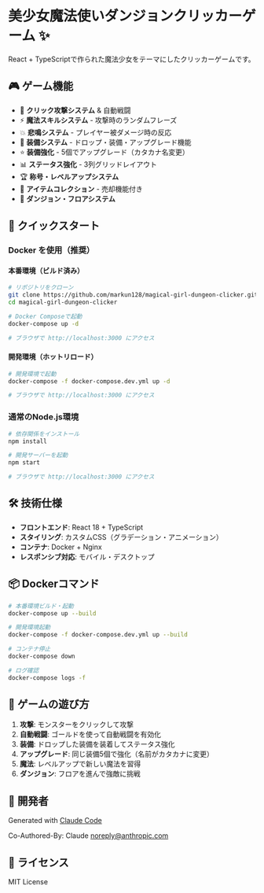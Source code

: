 # 美少女魔法使いダンジョンクリッカーゲーム ✨

React + TypeScriptで作られた魔法少女をテーマにしたクリッカーゲームです。

## 🎮 ゲーム機能

- 🎯 **クリック攻撃システム** & 自動戦闘
- ⚡ **魔法スキルシステム** - 攻撃時のランダムフレーズ
- 💥 **悲鳴システム** - プレイヤー被ダメージ時の反応
- 🎒 **装備システム** - ドロップ・装備・アップグレード機能
- ⭐ **装備強化** - 5個でアップグレード（カタカナ名変更）
- 📊 **ステータス強化** - 3列グリッドレイアウト
- 🏆 **称号・レベルアップシステム**
- 🎁 **アイテムコレクション** - 売却機能付き
- 🏰 **ダンジョン・フロアシステム**

## 🚀 クイックスタート

### Docker を使用（推奨）

#### 本番環境（ビルド済み）
```bash
# リポジトリをクローン
git clone https://github.com/markun128/magical-girl-dungeon-clicker.git
cd magical-girl-dungeon-clicker

# Docker Composeで起動
docker-compose up -d

# ブラウザで http://localhost:3000 にアクセス
```

#### 開発環境（ホットリロード）
```bash
# 開発環境で起動
docker-compose -f docker-compose.dev.yml up -d

# ブラウザで http://localhost:3000 にアクセス
```

### 通常のNode.js環境

```bash
# 依存関係をインストール
npm install

# 開発サーバーを起動
npm start

# ブラウザで http://localhost:3000 にアクセス
```

## 🛠️ 技術仕様

- **フロントエンド**: React 18 + TypeScript
- **スタイリング**: カスタムCSS（グラデーション・アニメーション）
- **コンテナ**: Docker + Nginx
- **レスポンシブ対応**: モバイル・デスクトップ

## 📦 Dockerコマンド

```bash
# 本番環境ビルド・起動
docker-compose up --build

# 開発環境起動
docker-compose -f docker-compose.dev.yml up --build

# コンテナ停止
docker-compose down

# ログ確認
docker-compose logs -f
```

## 🎯 ゲームの遊び方

1. **攻撃**: モンスターをクリックして攻撃
2. **自動戦闘**: ゴールドを使って自動戦闘を有効化
3. **装備**: ドロップした装備を装着してステータス強化
4. **アップグレード**: 同じ装備5個で強化（名前がカタカナに変更）
5. **魔法**: レベルアップで新しい魔法を習得
6. **ダンジョン**: フロアを進んで強敵に挑戦

## 🤖 開発者

Generated with [Claude Code](https://claude.ai/code)

Co-Authored-By: Claude <noreply@anthropic.com>

## 📄 ライセンス

MIT License